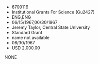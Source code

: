 * 6700116
* Institutional Grants For Science (Gu2427)
* ENG,ENG
* 06/15/1967,06/30/1967
* Jeremy Taylor, Central State University
* Standard Grant
*   name not available
* 06/30/1967
* USD 2,000.00

NONE